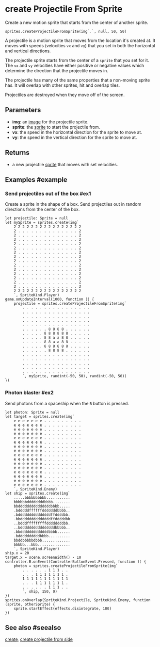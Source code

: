 # create Projectile From Sprite

Create a new motion sprite that starts from the center of another sprite.

```sig
sprites.createProjectileFromSprite(img`.`, null, 50, 50)
```

A projectile is a motion sprite that moves from the location it's created at. It moves with speeds (velocities `vx` and `vy`) that you set in both the horizontal and vertical directions.

The projectile sprite starts from the center of a `sprite` that you set for it. The `vx` and `vy` velocities have either positive or negative values which determine the direction that the projectile moves in.

The projectile has many of the same properties that a non-moving sprite has. It will overlap with other sprites, hit and overlap tiles.

Projectiles are destroyed when they move off of the screen.

## Parameters

* **img**: an [image](/types/image) for the projectile sprite.
* **sprite**: the [sprite](/types/sprite) to start the projectile from.
* **vx**: the speed in the horizontal direction for the sprite to move at.
* **vy**: the speed in the vertical direction for the sprite to move at.

## Returns

* a new projectile [sprite](/types/sprite) that moves with set velocities.

## Examples #example

### Send projectiles out of the box #ex1

Create a sprite in the shape of a box. Send projectiles out in random directions from the center of the box.

```blocks
let projectile: Sprite = null
let mySprite = sprites.create(img`
    2 2 2 2 2 2 2 2 2 2 2 2 2 2 2 2 
    2 . . . . . . . . . . . . . . 2 
    2 . . . . . . . . . . . . . . 2 
    2 . . . . . . . . . . . . . . 2 
    2 . . . . . . . . . . . . . . 2 
    2 . . . . . . . . . . . . . . 2 
    2 . . . . . . . . . . . . . . 2 
    2 . . . . . . . . . . . . . . 2 
    2 . . . . . . . . . . . . . . 2 
    2 . . . . . . . . . . . . . . 2 
    2 . . . . . . . . . . . . . . 2 
    2 . . . . . . . . . . . . . . 2 
    2 . . . . . . . . . . . . . . 2 
    2 . . . . . . . . . . . . . . 2 
    2 . . . . . . . . . . . . . . 2 
    2 2 2 2 2 2 2 2 2 2 2 2 2 2 2 2 
    `, SpriteKind.Player)
game.onUpdateInterval(1000, function () {
    projectile = sprites.createProjectileFromSprite(img`
        . . . . . . . . . . . . . . . . 
        . . . . . . . . . . . . . . . . 
        . . . . . . . . . . . . . . . . 
        . . . . . . . . . . . . . . . . 
        . . . . . . . . . . . . . . . . 
        . . . . . . 8 8 8 8 . . . . . . 
        . . . . . 8 8 8 8 8 8 . . . . . 
        . . . . . 8 8 a a 8 8 . . . . . 
        . . . . . 8 8 a a 8 8 . . . . . 
        . . . . . 8 8 8 8 8 8 . . . . . 
        . . . . . . 8 8 8 8 . . . . . . 
        . . . . . . . . . . . . . . . . 
        . . . . . . . . . . . . . . . . 
        . . . . . . . . . . . . . . . . 
        . . . . . . . . . . . . . . . . 
        . . . . . . . . . . . . . . . . 
        `, mySprite, randint(-50, 50), randint(-50, 50))
})
```

### Photon blaster #ex2

Send photons from a spaceship when the ``B`` button is pressed.

```blocks
let photon: Sprite = null
let target = sprites.create(img`
    e e e e e e e . . . . . . . . . 
    e e e e e e e . . . . . . . . . 
    e e e e e e e . . . . . . . . . 
    e e e e e e e . . . . . . . . . 
    e e e e e e e . . . . . . . . . 
    e e e e e e e . . . . . . . . . 
    e e e e e e e . . . . . . . . . 
    e e e e e e e . . . . . . . . . 
    e e e e e e e . . . . . . . . . 
    e e e e e e e . . . . . . . . . 
    e e e e e e e . . . . . . . . . 
    e e e e e e e . . . . . . . . . 
    e e e e e e e . . . . . . . . . 
    e e e e e e e . . . . . . . . . 
    e e e e e e e . . . . . . . . . 
    e e e e e e e . . . . . . . . . 
    `, SpriteKind.Enemy)
let ship = sprites.create(img`
    .....bbbbbbbbbb...........
    bbbbbbddddddddbbbb........
    bbdddddddddddddddbbbb.....
    .bdddddffffffdddddddbbbb..
    .bdddddddddddddddffddddbb.
    .bbddddddddddddddffdddddbb
    ..bdddfffffffffddddddddbb.
    ..bddddddddddddddddbbbbb..
    .bbdddddddddddddbbbb......
    .bddddddddddbbbb..........
    bbddbbbbbdbbb.............
    bbbbb...bbb...............
    `, SpriteKind.Player)
ship.x = 20
target.x = scene.screenWidth() - 10
controller.B.onEvent(ControllerButtonEvent.Pressed, function () {
    photon = sprites.createProjectileFromSprite(img`
        . . . . . . 1 1 1 . . 
        . . . 1 1 1 1 1 1 1 . 
        1 1 1 1 1 1 1 1 1 1 1 
        . . . 1 1 1 1 1 1 1 . 
        . . . . . . 1 1 1 . . 
        `, ship, 150, 0)
})
sprites.onOverlap(SpriteKind.Projectile, SpriteKind.Enemy, function (sprite, otherSprite) {
    sprite.startEffect(effects.disintegrate, 100)
})
```

## See also #seealso

[create](/reference/sprites/create), [create projectile from side](/reference/sprites/create-projectile-from-side)